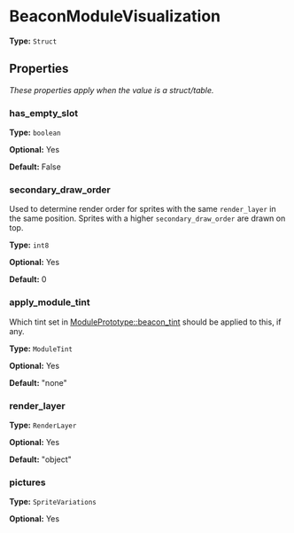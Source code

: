 # BeaconModuleVisualization

**Type:** `Struct`

## Properties

*These properties apply when the value is a struct/table.*

### has_empty_slot

**Type:** `boolean`

**Optional:** Yes

**Default:** False

### secondary_draw_order

Used to determine render order for sprites with the same `render_layer` in the same position. Sprites with a higher `secondary_draw_order` are drawn on top.

**Type:** `int8`

**Optional:** Yes

**Default:** 0

### apply_module_tint

Which tint set in [ModulePrototype::beacon_tint](prototype:ModulePrototype::beacon_tint) should be applied to this, if any.

**Type:** `ModuleTint`

**Optional:** Yes

**Default:** "none"

### render_layer

**Type:** `RenderLayer`

**Optional:** Yes

**Default:** "object"

### pictures

**Type:** `SpriteVariations`

**Optional:** Yes

